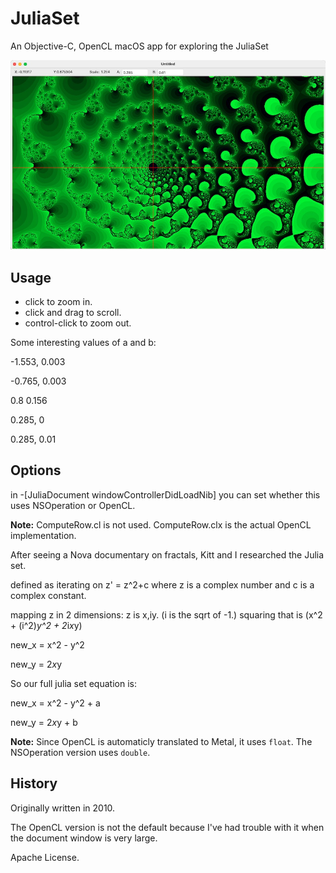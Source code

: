 # JuliaSet
An Objective-C, OpenCL macOS app for exploring the JuliaSet

![sample](images/sample.jpg)

## Usage

* click to zoom in.
* click and drag to scroll.
* control-click to zoom out.

Some interesting values of a and b:

-1.553, 0.003

-0.765, 0.003

0.8 0.156

0.285, 0

0.285, 0.01


## Options
in -[JuliaDocument windowControllerDidLoadNib] you can set whether this uses NSOperation or OpenCL.

**Note:** ComputeRow.cl is not used. ComputeRow.clx is the actual OpenCL implementation.

After seeing a Nova documentary on fractals, Kitt and I researched the Julia set.

defined as iterating on z' = z^2+c where z is a complex number and c is a complex constant.

mapping z in 2 dimensions: z is x,iy.  (i is the sqrt of -1.) squaring that is (x^2 + (i^2)*y^2 + 2*i*x*y)

new_x = x^2 - y^2

new_y = 2*x*y

So our full julia set equation is:

new_x = x^2 - y^2 + a

new_y = 2*x*y + b

**Note:** Since OpenCL is automaticly translated to Metal, it uses `float`. The NSOperation version uses `double`.

## History

Originally written in 2010.

The OpenCL version is not the default because I've had trouble with it when the document window is very large.

Apache License.

